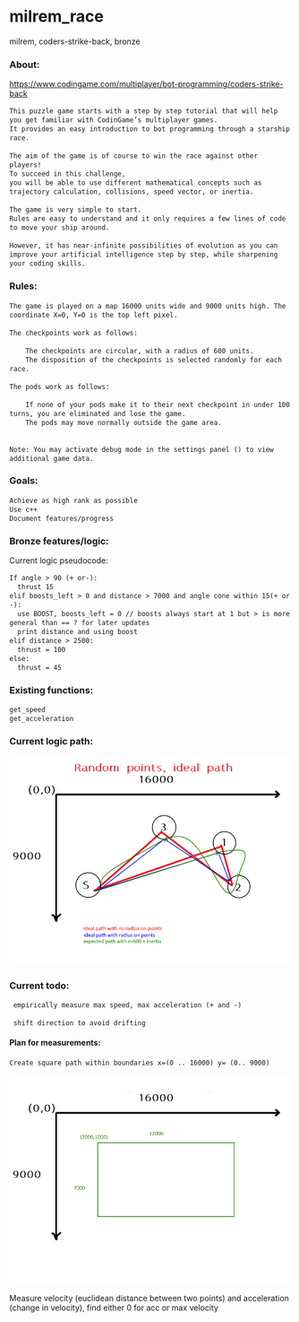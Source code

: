 # milrem_race
milrem, coders-strike-back, bronze

### About:

https://www.codingame.com/multiplayer/bot-programming/coders-strike-back

	This puzzle game starts with a step by step tutorial that will help 
	you get familiar with CodinGame’s multiplayer games. 
	It provides an easy introduction to bot programming through a starship race.

	The aim of the game is of course to win the race against other players! 
	To succeed in this challenge, 
	you will be able to use different mathematical concepts such as 
	trajectory calculation, collisions, speed vector, or inertia.

	The game is very simple to start. 
	Rules are easy to understand and it only requires a few lines of code to move your ship around.

	However, it has near-infinite possibilities of evolution as you can improve your artificial intelligence step by step, while sharpening your coding skills.

### Rules:

	The game is played on a map 16000 units wide and 9000 units high. The coordinate X=0, Y=0 is the top left pixel.

	The checkpoints work as follows:

		The checkpoints are circular, with a radius of 600 units.
		The disposition of the checkpoints is selected randomly for each race.

	The pods work as follows:

		If none of your pods make it to their next checkpoint in under 100 turns, you are eliminated and lose the game.
		The pods may move normally outside the game area.


	Note: You may activate debug mode in the settings panel () to view additional game data.
	
### Goals:

	Achieve as high rank as possible
	Use c++
	Document features/progress

### Bronze features/logic:

Current logic pseudocode:

	If angle > 90 (+ or-): 
	  thrust 15
	elif boosts_left > 0 and distance > 7000 and angle cone within 15(+ or -):
	  use BOOST, boosts_left = 0 // boosts always start at 1 but > is more general than == ? for later updates
	  print distance and using boost
	elif distance > 2500:
	  thrust = 100
	else:
	  thrust = 45
 
 ### Existing functions:
 
	get_speed
	get_acceleration
 
### Current logic path:

![Alt text](doc/images/3_radius_inertia.png?raw=true "3 current pathing types")

### Current todo:
 
	 empirically measure max speed, max acceleration (+ and -)
	 
	 shift direction to avoid drifting
 
 #### Plan for measurements:
 	
 	Create square path within boundaries x=(0 .. 16000) y= (0.. 9000)
	
	
![Alt text](doc/images/4_spd_acc_measure.png?raw=true "box for acc/speed")

Measure velocity (euclidean distance between two points) and acceleration (change in velocity), find either 0 for acc or max velocity
